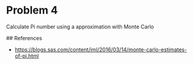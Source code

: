 # Problem 4

Calculate Pi number using a approximation with Monte Carlo

## References

- https://blogs.sas.com/content/iml/2016/03/14/monte-carlo-estimates-of-pi.html
